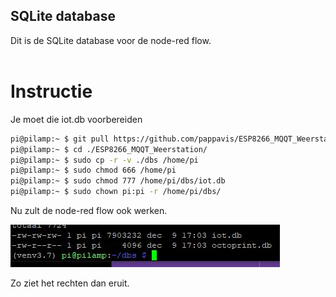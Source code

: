 ## SQLite database <br>
Dit is de SQLite database voor de node-red flow. <br>
 <br>
 
# Instructie

Je moet die iot.db voorbereiden
~~~bash
pi@pilamp:~ $ git pull https://github.com/pappavis/ESP8266_MQQT_Weerstation
pi@pilamp:~ $ cd ./ESP8266_MQQT_Weerstation/
pi@pilamp:~ $ sudo cp -r -v ./dbs /home/pi
pi@pilamp:~ $ sudo chmod 666 /home/pi 
pi@pilamp:~ $ sudo chmod 777 /home/pi/dbs/iot.db
pi@pilamp:~ $ sudo chown pi:pi -r /home/pi/dbs/
~~~

Nu zult de node-red flow ook werken.

<img src='https://github.com/pappavis/ESP8266_MQQT_Weerstation/blob/master/dbs/iot_db_rechten.jpg?raw=true' alt='iot DB rechten in Linux'>

Zo ziet het rechten dan eruit.
